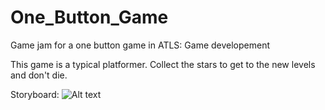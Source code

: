 # One_Button_Game

Game jam for a one button game in ATLS: Game developement

This game is a typical platformer. Collect the stars to get to the new levels and don't die. 

Storyboard: ![Alt text](res://StoryBoard.PNG)
